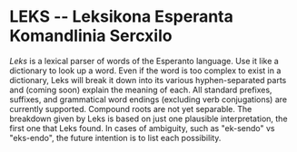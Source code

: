# LEKS -- Leksikona Esperanta Komandlinia Sercxilo

_Leks_ is a lexical parser of words of the Esperanto language. Use it like a
dictionary to look up a word. Even if the word is too complex to exist in a
dictionary, Leks will break it down into its various hyphen-separated parts and
(coming soon) explain the meaning of each. All standard prefixes, suffixes, and
grammatical word endings (excluding verb conjugations) are currently supported.
Compound roots are not yet separable. The breakdown given by Leks is based on
just one plausible interpretation, the first one that Leks found. In cases of
ambiguity, such as "ek-sendo" vs "eks-endo", the future intention is to list
each possibility.
